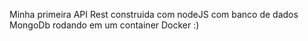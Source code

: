 Minha primeira API Rest construida com nodeJS com banco de dados MongoDb rodando em um container Docker :) 
